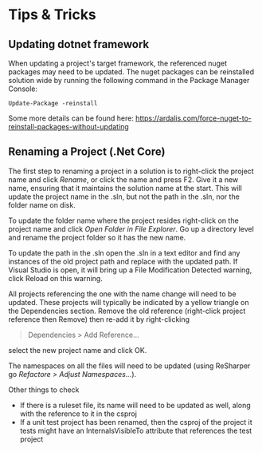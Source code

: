 # Tips & Tricks

## Updating dotnet framework

When updating a project's target framework, the referenced nuget packages may need to be updated.
The nuget packages can be reinstalled solution wide by running the following command in the Package Manager Console:
```
Update-Package -reinstall
```

Some more details can be found here: https://ardalis.com/force-nuget-to-reinstall-packages-without-updating

## Renaming a Project (.Net Core)

The first step to renaming a project in a solution is to right-click the project name and click *Rename*, or click the name and press F2.
Give it a new name, ensuring that it maintains the solution name at the start. This will update the project name in the .sln, but not the path in the .sln, nor the folder name on disk.

To update the folder name where the project resides right-click on the project name and click *Open Folder in File Explorer*. Go up a directory level and rename the project folder so it has the new name.

To update the path in the .sln open the .sln in a text editor and find any instances of the old project path and replace with the updated path. If Visual Studio is open, it will bring up a File Modification Detected warning, click Reload on this warning.

All projects referencing the one with the name change will need to be updated. These projects will typically be indicated by a yellow triangle on the Dependencies section. Remove the old reference (right-click project reference then Remove) then re-add it by right-clicking 

> Dependencies > Add Reference...

select the new project name and click OK.

The namespaces on all the files will need to be updated (using ReSharper go *Refactore > Adjust Namespaces...*).

Other things to check
 - If there is a ruleset file, its name will need to be updated as well, along with the reference to it in the csproj
 - If a unit test project has been renamed, then the csproj of the project it tests might have an InternalsVisibleTo attribute that references the test project
